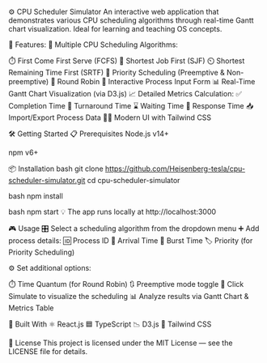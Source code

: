 ⚙️ CPU Scheduler Simulator
An interactive web application that demonstrates various CPU scheduling algorithms through real-time Gantt chart visualization. Ideal for learning and teaching OS concepts.


🚀 Features:
🧠 Multiple CPU Scheduling Algorithms:

⏱️ First Come First Serve (FCFS)
📏 Shortest Job First (SJF)
⏲️ Shortest Remaining Time First (SRTF)
🎯 Priority Scheduling (Preemptive & Non-preemptive)
🔄 Round Robin
📝 Interactive Process Input Form
📊 Real-Time Gantt Chart Visualization (via D3.js)
📈 Detailed Metrics Calculation:
✅ Completion Time
🔁 Turnaround Time
⌛ Waiting Time
🚦 Response Time
📥 Import/Export Process Data
🧑‍🎨 Modern UI with Tailwind CSS

🛠️ Getting Started
📋 Prerequisites
Node.js v14+

npm v6+

📦 Installation
bash
git clone https://github.com/Heisenberg-tesla/cpu-scheduler-simulator.git
cd cpu-scheduler-simulator

bash
npm install

bash
npm start
💡 The app runs locally at http://localhost:3000

🎮 Usage
🎛️ Select a scheduling algorithm from the dropdown menu
➕ Add process details:
🆔 Process ID
🚪 Arrival Time
🔧 Burst Time
🏷️ Priority (for Priority Scheduling)

⚙️ Set additional options:

⏱️ Time Quantum (for Round Robin)
🔃 Preemptive mode toggle
🧪 Click Simulate to visualize the scheduling
📊 Analyze results via Gantt Chart & Metrics Table

🧰 Built With
⚛️ React.js
🟦 TypeScript
📉 D3.js
🎨 Tailwind CSS


📄 License
This project is licensed under the MIT License — see the LICENSE file for details.

